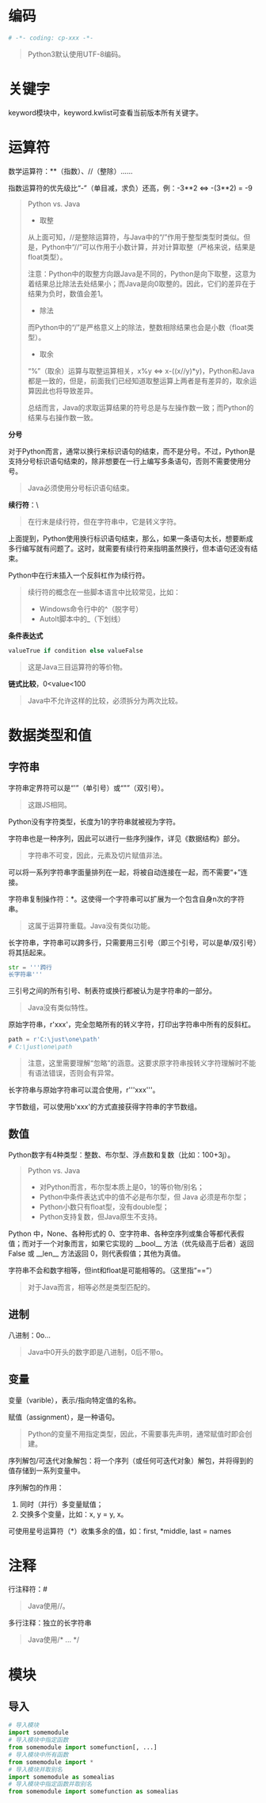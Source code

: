 # 编码

```python
# -*- coding: cp-xxx -*-
```

> Python3默认使用UTF-8编码。

# 关键字

keyword模块中，keyword.kwlist可查看当前版本所有关键字。

# 运算符

数学运算符：**（指数）、//（整除）……

指数运算符的优先级比“-”（单目减，求负）还高，例：-3**2 <=> -(3\*\*2) = -9

> Python vs. Java
>
> * 取整
>
> 从上面可知，//是整除运算符，与Java中的“/”作用于整型类型时类似。但是，Python中“//”可以作用于小数计算，并对计算取整（严格来说，结果是float类型）。
>
> 注意：Python中的取整方向跟Java是不同的，Python是向下取整，这意为着结果总比除法去处结果小；而Java是向0取整的。因此，它们的差异在于结果为负时，数值会差1。
>
> * 除法
>
> 而Python中的“/”是严格意义上的除法，整数相除结果也会是小数（float类型）。
>
> * 取余
>
> “%”（取余）运算与取整运算相关，x%y <=> x-((x//y)*y)，Python和Java都是一致的，但是，前面我们已经知道取整运算上两者是有差异的，取余运算因此也将导致差异。
>
> 总结而言，Java的求取运算结果的符号总是与左操作数一致；而Python的结果与右操作数一致。

**分号**

对于Python而言，通常以换行来标识语句的结束，而不是分号。不过，Python是支持分号标识语句结束的，除非想要在一行上编写多条语句，否则不需要使用分号。

> Java必须使用分号标识语句结束。

**续行符**：\

> 在行末是续行符，但在字符串中，它是转义字符。

上面提到，Python使用换行标识语句结束，那么，如果一条语句太长，想要断成多行编写就有问题了。这时，就需要有续行符来指明虽然换行，但本语句还没有结束。

Python中在行末插入一个反斜杠作为续行符。

> 续行符的概念在一些脚本语言中比较常见，比如：
>
> * Windows命令行中的^（脱字号）
> * AutoIt脚本中的_（下划线）

**条件表达式**

```python
valueTrue if condition else valueFalse
```

> 这是Java三目运算符的等价物。

**链式比较**，0<value<100

> Java中不允许这样的比较，必须拆分为两次比较。

# 数据类型和值

## 字符串

字符串定界符可以是“'”（单引号）或“"”（双引号）。

> 这跟JS相同。

Python没有字符类型，长度为1的字符串就被视为字符。

字符串也是一种序列，因此可以进行一些序列操作，详见《数据结构》部分。

> 字符串不可变，因此，元素及切片赋值非法。

可以将一系列字符串字面量排列在一起，将被自动连接在一起，而不需要“+”连接。

字符串复制操作符：*。这使得一个字符串可以扩展为一个包含自身n次的字符串。

> 这属于运算符重载。Java没有类似功能。

长字符串，字符串可以跨多行，只需要用三引号（即三个引号，可以是单/双引号）将其括起来。

```python
str = '''跨行
长字符串'''
```

三引号之间的所有引号、制表符或换行都被认为是字符串的一部分。

> Java没有类似特性。

原始字符串，r'xxx'，完全忽略所有的转义字符，打印出字符串中所有的反斜杠。

```python
path = r'C:\just\one\path'
# C:\just\one\path
```

> 注意，这里需要理解“忽略”的涵意。这要求原字符串按转义字符理解时不能有语法错误，否则会有异常。

长字符串与原始字符串可以混合使用，r'''xxx'''。

字节数组，可以使用b'xxx'的方式直接获得字符串的字节数组。

## 数值

Python数字有4种类型：整数、布尔型、浮点数和复数（比如：100+3j）。

> Python vs. Java
>
> * 对Python而言，布尔型本质上是0，1的等价物/别名；
> * Python中条件表达式中的值不必是布尔型，但 Java 必须是布尔型；
> * Python小数只有float型，没有double型；
> * Python支持复数，但Java原生不支持。

Python 中，None、各种形式的 0、空字符串、各种空序列或集合等都代表假值；而对于一个对象而言，如果它实现的 \_\_bool\_\_ 方法（优先级高于后者）返回 False 或 \_\_len\_\_ 方法返回 0，则代表假值；其他为真值。

字符串不会和数字相等，但int和float是可能相等的。（这里指“==”）

> 对于Java而言，相等必然是类型匹配的。

## 进制

八进制：0o...

> Java中0开头的数字即是八进制，0后不带o。

## 变量

变量（varible），表示/指向特定值的名称。

赋值（assignment），是一种语句。

> Python的变量不用指定类型，因此，不需要事先声明，通常赋值时即会创建。

序列解包/可迭代对象解包：将一个序列（或任何可迭代对象）解包，并将得到的值存储到一系列变量中。

序列解包的作用：

1. 同时（并行）多变量赋值；
2. 交换多个变量，比如：x, y = y, x。

可使用星号运算符（*）收集多余的值，如：first, *middle, last = names

# 注释

行注释符：#

> Java使用//。

多行注释：独立的长字符串

> Java使用/* ... */

# 模块

## 导入

```python
# 导入模块
import somemodule
# 导入模块中指定函数
from somemodule import somefunction[, ...]
# 导入模块中所有函数
from somemodule import *
# 导入模块并取别名
import somemodule as somealias
# 导入模块中指定函数并取别名
from somemodule import somefunction as somealias
```



